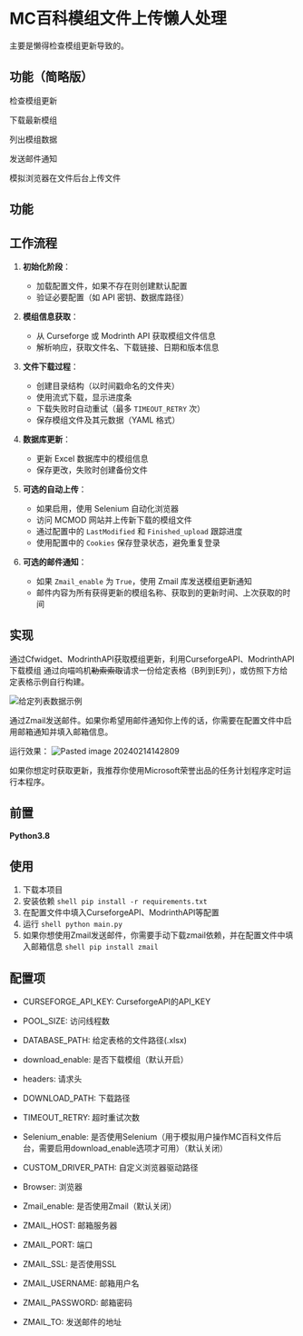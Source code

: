 # MC百科模组文件上传懒人处理
主要是懒得检查模组更新导致的。
## 功能（简略版）
检查模组更新

下载最新模组

列出模组数据

发送邮件通知

模拟浏览器在文件后台上传文件

## 功能

## 工作流程

1. **初始化阶段**：
   - 加载配置文件，如果不存在则创建默认配置
   - 验证必要配置（如 API 密钥、数据库路径）

2. **模组信息获取**：
   - 从 Curseforge 或 Modrinth API 获取模组文件信息
   - 解析响应，获取文件名、下载链接、日期和版本信息

3. **文件下载过程**：
   - 创建目录结构（以时间戳命名的文件夹）
   - 使用流式下载，显示进度条
   - 下载失败时自动重试（最多 `TIMEOUT_RETRY` 次）
   - 保存模组文件及其元数据（YAML 格式）

4. **数据库更新**：
   - 更新 Excel 数据库中的模组信息
   - 保存更改，失败时创建备份文件

5. **可选的自动上传**：
   - 如果启用，使用 Selenium 自动化浏览器
   - 访问 MCMOD 网站并上传新下载的模组文件
   - 通过配置中的 `LastModified` 和 `Finished_upload` 跟踪进度
   - 使用配置中的 `Cookies` 保存登录状态，避免重复登录

6. **可选的邮件通知**：
   - 如果 `Zmail_enable` 为 `True`，使用 Zmail 库发送模组更新通知
   - 邮件内容为所有获得更新的模组名称、获取到的更新时间、上次获取的时间

## 实现
通过Cfwidget、ModrinthAPI获取模组更新，利用CurseforgeAPI、ModrinthAPI下载模组
通过向喵呜机~~勒索索取~~请求一份给定表格（B列到E列），或仿照下方给定表格示例自行构建。

![给定列表数据示例](https://github.com/IBeiKui/MCMOD-mod-updater/assets/50074117/0a1f0fb3-12ae-4f92-b429-7d1b5c61e7df)

通过Zmail发送邮件。如果你希望用邮件通知你上传的话，你需要在配置文件中启用邮箱通知并填入邮箱信息。

运行效果：
![Pasted image 20240214142809](https://github.com/IBeiKui/MCMOD-mod-updater/assets/50074117/116e2e48-403b-40d8-90ea-822ebcc99665)

如果你想定时获取更新，我推荐你使用Microsoft荣誉出品的任务计划程序定时运行本程序。

## 前置
**Python3.8**

## 使用
1. 下载本项目
2. 安装依赖
```shell pip install -r requirements.txt```
3. 在配置文件中填入CurseforgeAPI、ModrinthAPI等配置
4. 运行
```shell python main.py```
5. 如果你想使用Zmail发送邮件，你需要手动下载zmail依赖，并在配置文件中填入邮箱信息
```shell pip install zmail```

## 配置项
- CURSEFORGE_API_KEY: CurseforgeAPI的API_KEY
- POOL_SIZE: 访问线程数
- DATABASE_PATH: 给定表格的文件路径(.xlsx)

- download_enable: 是否下载模组（默认开启）
- headers: 请求头
- DOWNLOAD_PATH: 下载路径
- TIMEOUT_RETRY: 超时重试次数


- Selenium_enable: 是否使用Selenium（用于模拟用户操作MC百科文件后台，需要启用download_enable选项才可用）（默认关闭）
- CUSTOM_DRIVER_PATH: 自定义浏览器驱动路径
- Browser: 浏览器


- Zmail_enable: 是否使用Zmail（默认关闭）
- ZMAIL_HOST: 邮箱服务器
- ZMAIL_PORT: 端口
- ZMAIL_SSL: 是否使用SSL
- ZMAIL_USERNAME: 邮箱用户名
- ZMAIL_PASSWORD: 邮箱密码
- ZMAIL_TO: 发送邮件的地址

